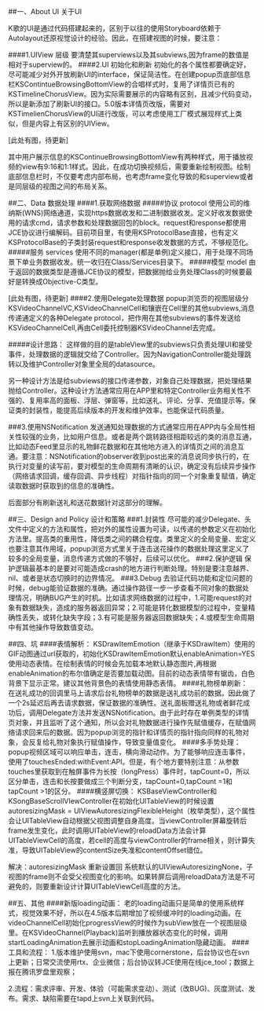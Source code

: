 ##一、About UI 关于UI

K歌的UI是通过代码搭建起来的，区别于以往的使用Storyboard依赖于Autolayout还原视觉设计的经验。因此，在搭建视图的时候，要注意：

####1.UIView 层级
要清楚其superviews以及其subviews,因为frame的数值是相对于superview的。
####2.UI 初始化和刷新
初始化的各个属性都要确定好，尽可能减少对外开放刷新UI的interface，保证简洁性。在创建popup页底部信息栏KSContintueBrowsingBottomView的合唱样式时，复用了详情页已有的KSTimelineChorusView。因为实际需要展示的内容略有区别，且减少代码变动，所以是新添加了刷新UI的接口。5.0版本详情页改版，需要对KSTimelienChorusView的UI进行改版，可以考虑使用工厂模式展现样式上类似，但是内容上有区别的UIView。

[此处有图，待更新]

其中用户展示信息的KSContinueBrowsingBottomView有两种样式，用于播放视频的view有9:16和1:1样式。因此，在成功切换视频后，需要重新绘制视图。绘制底部信息栏时，不仅要考虑内部布局，也考虑frame变化导致的和superview或者是同层级的视图之间的布局关系。

##二、Data 数据处理
####1.获取网络数据
#####协议 protocol
使用公司的维纳斯(WNS)网络通道，实现https数据收发和二进制数据收发。定义好收发数据使用的请求cmd，请求参数和处理数据回包的block。request和response都使用JCE协议进行编解码。目前项目里，有使用KSProtocolBase直接，也有定义KSProtocolBase的子类封装request和response收发数据的方式，不够规范化。
#####服务 services
使用不同的manager(都是单例)定义接口，用于处理不同场景下单业务数据收发。统一收归在Class/Services目录下。
#####模型 model
由于返回的数据类型是遵循JCE协议的模型，把数据抛给业务处理Class的时候要最好是转换成Objective-C类型。

[此处有图，待更新]
####2.使用Delegate处理数据
popup浏览页的视图层级分KSVideoChannelVC,KSVideoChannelCell和镶嵌在Cell里的其他subviews,消息传递通定义的各种Delegate protocol，把作用在其他subviews的事件发送给KSVideoChannelCell,再由Cell委托控制器KSVideoChannel去完成。

#####设计思路：
这样做的目的是tableView里的subviews只负责处理UI和接受事件，处理数据的逻辑就交给了Controller。因为NavigationController能处理跳转以及维护Controller对象里全局的datasource。

另一种设计方法是给subviews的接口传递参数，对象自己处理数据，把处理结果抛给Controller。这种设计方法通常应用在APP里和特定Controller业务相关性不强的、复用率高的面板、浮层、弹窗等，比如送礼、评论、分享、充值提示等。保证类的封装性，能提高后续版本的开发和维护效率，也能保证代码质量。

###3.使用NSNotification
发送通知处理数据的方式通常应用在APP内与全局性相关性较强的业务，比如用户信息。或者是两个跳转路径相距较远的类的消息互通，比如动态Feed里显示的礼物鲜花数据和在其他地方进入的详情页之间的消息互通。要注意：NSNotification的observer收到post出来的消息说同步执行的，在执行对变量的读写前，要对模型的生命周期有清晰的认识，确定没有后续异步操作（网络请求回调，缓存回调、异步线程）对指针指向的同一个对象重复赋值，确定读取数据时获取到的信息的准确性。

后面部分有刷新送礼和送花数据针对这部分的理解。

##三、Design and Policy 设计和策略
###1.封装性
尽可能的减少Delegate、头文件中定义的方法和属性，把对外的属性设置为可读，以传递的参数定义在初始化方法里。提高类的重用性，降低类之间的耦合程度。类里定义的全局变量、宏定义也要注意其作用域，popup浏览方式里关于连击送花操作的数据处理这里定义了较多的全局变量，消息传递方式做的不够好，后续可以优化。
###2.保护逻辑
保护逻辑最基本的是要对可能造成crash的地方进行判断处理。特别是要注意越界、nil、或者是状态切换时的边界情况。
###3.Debug
去验证代码功能和定位问题的时候，debug能验证数据的准确。通过操作路径一步一步查看不同对象的数据处理情况，明确BUG产生的时机。比如请求网络数据的过程中，1.可能request的对象有数据缺失，造成的服务器返回异常；2.可能是转化数据模型的过程中，变量精确性丢失，或转化缺失字段；3.有可能是服务器返回数据缺失；4.或模型生命周期中有其他操作导致数值变动。

##四、坑
####表情解析：
KSDrawItemEmotion（继承于KSDrawItem）使用的GIF动图通过url获取的，初始化KSDrawItemEmotion默认enableAnimation=YES使用动态表情。在绘制表情的时候会先加载本地默认静态图片,再根据enableAnimation的布尔值确定是否要加载动图。目前的动态表情带有锯齿，白色背景下显示正常。建议其他背景色的表情使用静态表情。
####礼物榜单刷新：
在送礼成功的回调里马上请求后台礼物榜单的数据是送礼成功前的数据。因此做了一个2s延迟后再去请求数据，保证数据的准确性。送礼面板赠送礼物或者鲜花成功后，调用Delegate方法并发送NSNotification。由于此时存在单例类型的详情页对象，并且监听了这个通知，所以会对礼物数据进行操作先赋值缓存，在赋值网络请求回来后的数据。因为popup浏览的指针和详情页的指针指向同样的礼物对象，会反复给礼物对象执行赋值操作，导致变量值变化。
####多手势处理：
popup视频区域可以响应单击，连击，横向滑动动作。为了能够响应连击事件，使用了touchesEnded:withEvent:API。但是，有个地方要特别注意：从参数touches里获取到在触屏事件为长按（longPress）事件时，tapCount=0，所以区分单击，连击和长按要做成三个判断分支，tapCount=0,tapCount =1和tapCount >1的区分。
####横竖屏切换：
KSBaseViewController和KSongBaseScrollVIewController在初始化UITableView的时候设置autoresizingMask = UIViewAutoresizingFlexibleHeight（枚举类型），这个属性会让UITableView自动根据父视图调整自身高度。当viewController屏幕旋转后frame发生变化，此时调用UITableView的reloadData方法会计算UITableViewCell的高度，若cell的高度与viewController的frame相关，则计算失准，导致UITableView的contentSize失准和contentOffset错位。

解决：autoresizingMask 重新设置回 系统默认的UIViewAutoresizingNone，子视图的frame则不会受父视图变化的影响。如果转屏后调用reloadData方法是不可避免的，则要重新设计计算UITableViewCell高度的方法。

##五、其他
####新版loading动画：
老的loading动画只是简单的使用系统样式，视觉效果不好，所以在4.5版本后期增加了视频缓冲时的loading动画。在videoChannelCell初始化progressView的时候作为subView放在一个视图层级里。在KSVideoChannel(Playback)监听到播放器状态变化的时候，调用startLoadingAnimation去展示动画和stopLoadingAnimation隐藏动画。
####工具和流程：
1.版本维护使用svn，mac下使用cornerstone，后台协议也在svn上更新；日常交流使用rtx、企业微信；后台协议转JCE使用在线jce_tool；数据上报在腾讯罗盘里观察；

2.流程：需求评审、开发、体验（可能需求变动）、测试（改BUG)、灰度测试、发布。需求、缺陷需要在tapd上svn上关联到代码。





















